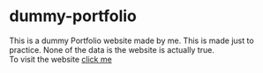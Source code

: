 # dummy-portfolio
This is a dummy Portfolio website made by me. This is made just to practice. None of the data is the website is actually true.<br> 
To visit the website [click me](https://vivian-ludrick.github.io/dummy-portfolio/)
